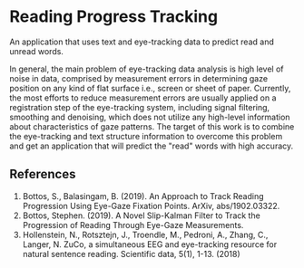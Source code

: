 # Reading Progress Tracking
An application that uses text and eye-tracking data to predict read and unread words.

In general, the main problem of eye-tracking data analysis is high level of noise in data, comprised by measurement errors in determining gaze position on any kind of flat surface i.e., screen or sheet of paper. Currently, the most efforts to reduce measurement errors are usually applied on a registration step of the eye-tracking system, including signal filtering, smoothing and denoising, which does not utilize any high-level information about characteristics of gaze patterns. The target of this work is to combine the eye-tracking and text structure information to overcome this problem and get an application that will predict the "read" words with high accuracy.

## References
1. Bottos, S., Balasingam, B. (2019). An Approach to Track Reading Progression Using Eye-Gaze Fixation Points. ArXiv, abs/1902.03322.
2. Bottos, Stephen. (2019). A Novel Slip-Kalman Filter to Track the Progression of Reading Through Eye-Gaze Measurements.
3. Hollenstein, N., Rotsztejn, J., Troendle, M., Pedroni, A., Zhang, C., Langer, N. ZuCo, a simultaneous EEG and eye-tracking resource for natural sentence reading. Scientific data, 5(1), 1-13. (2018)
